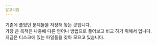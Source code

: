 ```yaml
---
알고리즘 
---
```

기존에 풀었던 문제들을 저장해 놓는 곳입니다.   
가장 큰 목적은 나중에 다른 언어나 방법으로 풀어보고 비교 하기 위해서 입니다.   
지금은 디스크에 있는 파일들을 찾아 모으고 있습니다.
